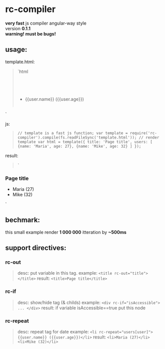 rc-compiler
===========

**very fast** js compiler angular-way style<br/>
version **0.1.1**<br/>
**warning! must be bugs!**

usage:
------

template.html:
> `html<h3 rc-out="title"></h3><br/>
	<ul><br/>
	<li rc-repeat="users[user]">{{user.name}} ({{user.age}})<br/>
	</li><br/>
</ul>`

js:
> `// template is a fast js function;
var template = require('rc-compiler').compile(fs.readFileSync('template.html'));
// render template
var html = template({
  title: 'Page title',
  users: [
    {name: 'Maria', age: 27},
    {name: 'Mike', age: 32}
  ]
});`

result:
> `
<h3>Page title</h3>
<ul>
	<li>Maria (27)</li>
	<li>Mike (32)</li>
</ul>`

bechmark:
---------
this small example render **1 000 000** itteration by **~500ms**

support directives:
-------------------

### rc-out
> desc: put variable in this tag.
example: `<title rc-out="title"></title>`
result: `<title>Page title</title>`

### rc-if
> desc: show/hide tag (& childs)
example: `<div rc-if="isAccessible"> ... </div>`
result: if variable isAccessible==true put this node

### rc-repeat
> desc: repeat tag for date
example: `<li rc-repeat="users[user]">{{user.name}} ({{user.age}})</li>`
result: `<li>Maria (27)</li><li>Mike (32)</li>`
